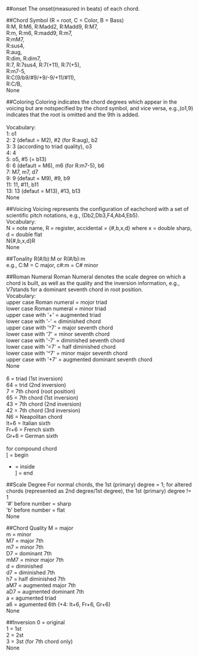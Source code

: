 ##onset
The onset(measured in beats) of each chord.

##Chord Symbol
(R = root, C = Color, B = Bass)<br />
R:M, R:M6, R:Madd2, R:Madd9, R:M7, <br />
R:m, R:m6, R:madd9, R:m7, <br />
R:mM7,<br />
R:sus4,<br />
R:aug, <br />
R:dim, R:dim7,<br />
R:7, R:7sus4, R:7(+11), R:7(+5),<br />
R:m7-5,<br />
R:C(9/b9/#9/+9/-9/+11/#11), <br />
R:C/B,<br />
None<br />

##Coloring
Coloring indicates the chord degrees which appear in the voicing but are notspecified by the chord symbol, and vice versa, e.g.,(o1,9) indicates that the root is omitted and the 9th is added.<br />
<br />
Vocabulary:<br />
1: o1<br />
2: 2 (defaut = M2), #2 (for R:aug), b2<br />
3: 3 (according to triad quality), o3<br />
4: 4<br />
5: o5, #5 (= b13)<br />
6: 6 (default = M6), m6 (for R:m7-5), b6<br />
7: M7, m7, d7<br />
9: 9 (defaut = M9), #9, b9 <br />
11: 11, #11, b11<br />
13: 13 (defaut = M13), #13, b13<br />
None<br />

##Voicing
Voicing represents the configuration of eachchord with a set of scientific pitch notations, e.g., (Db2,Db3,F4,Ab4,Eb5).
<br />
Vocabulary:<br />
N = note name, R = register, accidental = {#,b,x,d} where x = double sharp, d = double flat<br />
N{#,b,x,d}R<br />
None<br />

##Tonality
R(#/b):M or R(#/b):m<br />
e.g., C:M = C major, c#:m = C# minor<br />

##Roman Numeral
Roman Numeral denotes the scale degree on which a chord is built, as well as the quality and the inversion information, e.g., V7stands for a dominant seventh chord in root position.
<br />
Vocabulary:<br />
upper case Roman numeral = mojor triad<br />
lower case Roman numeral = minor triad<br />
upper case with '+' = augmented triad<br />
lower case with '-' = diminished chord<br />
upper case with '^7' = major seventh chord<br />
lower case with '7' = minor seventh chord<br />
lower case with '-7' = diminished seventh chord<br />
lower case with '=7' = half diminished chord<br />
lower case with '^7' = minor major seventh chord<br />
upper case with '+7' = augmented dominant seventh chord<br />
None<br />
<br />
6 = triad (1st inversion) <br />
64 = trid (2nd inversion)<br />
7 = 7th chord (root position)<br />
65 = 7th chord (1st inversion)<br />
43 = 7th chord (2nd inversion)<br />
42 = 7th chord (3rd inversion)<br />
N6 = Neapolitan chord<br />
It+6 = Italian sixth<br />
Fr+6 = French sixth<br />
Gr+6 = German sixth<br />
<br />
for compound chord<br />
[ = begin<br />
* = inside<br />
] = end<br />

##Scale Degree
For normal chords, the 1st (primary) degree = 1; for altered chords (represented as 2nd degree/1st degree), the 1st (primary) degree != 1<br />
'#' before number = sharp<br />
'b' before number = flat<br />
None<br />

##Chord Quality
M = major<br />
m = minor<br />
M7 = major 7th<br />
m7 = minor 7th<br />
D7 = dominant 7th<br />
mM7 = minor major 7th<br />
d = diminished<br />
d7 = diminished 7th<br />
h7 = half diminished 7th<br />
aM7 = augmented major 7th<br />
aD7 = augmented dominant 7th<br />
a = agumented triad<br />
a6 = agumented 6th (+4: It+6, Fr+6, Gr+6)<br />
None<br />

##Inversion
0 = original<br />
1 = 1st<br />
2 = 2st<br />
3 = 3st (for 7th chord only)<br />
None<br />
